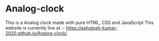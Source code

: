 # Analog-clock
This is a Analog clock made with pure HTML, CSS and JavaScript
This website is currently live at :- https://ashutosh-kumar-2020.github.io/Analog-clock/
